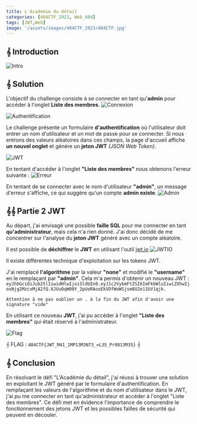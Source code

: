 ```yaml
---
title: L'Académie du détail
categories: [404CTF_2023, Web_404]
tags: [JWT,Web]
image: '/assets/images/404CTF_2023/404CTF.jpg'
---
```


## 𝄞 Introduction

![Intro](/assets/images/404CTF_2023/Web/Academie_du_détail/intro.png)

## 𝄞 Solution
L'objectif du challenge consiste à se connecter en tant qu'**admin** pour accéder à l'onglet **Liste des membres**.
![Connexion](/assets/images/404CTF_2023/Web/Academie_du_détail/Connexion.png)


![Authentification](/assets/images/404CTF_2023/Web/Academie_du_détail/login.png)

Le challenge présente un formulaire **d'authentification** où l'utilisateur doit entrer un nom d'utilisateur et un mot de passe pour se connecter. Si nous entrons des valeurs aléatoires dans ces champs, la page d'accueil affiche **un nouvel onglet** et génère un **jeton JWT** *(JSON Web Token)*.

![JWT](/assets/images/404CTF_2023/Web/Academie_du_détail/jwt.png)

En tentant d'accéder à l'onglet **"Liste des membres"** nous obtenons l'erreur suivante : 
![Erreur](/assets/images/404CTF_2023/Web/Academie_du_détail/erreur.png)

En tentant de se connecter avec le nom d'utilisateur **"admin"**, un message d'erreur s'affiche, ce qui suggère qu'un compte **admin existe**.
![Admin](/assets/images/404CTF_2023/Web/Academie_du_détail/admin.png)

## 𝄞𝄞 Partie 2 JWT

Au départ, j'ai envisagé une possible **faille SQL** pour me connecter en tant **qu'administrateur**, mais cela n'a rien donné. J'ai donc décidé de me concentrer sur l'analyse du **jeton JWT** généré avec un compte aléatoire.

Il est possible de **déchiffrer** le **JWT** en utilisant l'outil [jwt.io](https://jwt.io/)
![JWTIO](/assets/images/404CTF_2023/Web/Academie_du_détail/jwtio.png)

Il existe différentes technique d'exploitation sur les tokens JWT. 

J'ai remplacé **l'algorithme** par la valeur **"none"** et modifié le **"username"** en le remplaçant par **"admin"**. Cela m'a permis d'obtenir un nouveau JWT : 
`eyJhbGciOiJub25lIiwidHlwIjoiSldUIn0.eyJ1c2VybmFtZSI6ImFkbWluIiwiZXhwIjoxNjg2MzcxMjA2fQ.6JUuOqW00Y_2pUoRAooEkVDfWoWSjsm8U2e11UV1qjk.`

`Attention à ne pas oublier un . à la fin du JWT afin d'avoir une signature "vide"`

En utilisant ce nouveau **JWT**, j'ai pu accéder à l'onglet **"Liste des membres"** qui était réservé à l'administrateur.

![Flag](/assets/images/404CTF_2023/Web/Academie_du_détail/flag.png)


𝄞 FLAG : `404CTF{JWT_M41_1MP13M3N73_=L35_Pr0813M35}` 𝄞


## 𝄞 Conclusion
En résolvant le défi "L'Académie du détail", j'ai réussi à trouver une solution en exploitant le JWT généré par le formulaire d'authentification. En remplaçant les valeurs de l'algorithme et du nom d'utilisateur dans le JWT, j'ai pu me connecter en tant qu'administrateur et accéder à l'onglet "Liste des membres". Ce défi met en évidence l'importance de comprendre le fonctionnement des jetons JWT et les possibles failles de sécurité qui peuvent en découler.















